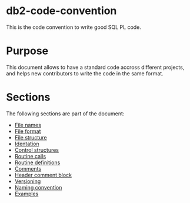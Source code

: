 # db2-code-convention

This is the code convention to write good SQL PL code.

# Purpose

This document allows to have a standard code accross different projects, and helps new contributors to write the code in the same format.

# Sections

The following sections are part of the document:

 * [File names](fileNames.md)
 * [File format](fileFormat.md)
 * [File structure](fileStructure.md)
 * [Identation](identation.md)
 * [Control structures](controlStrctures.md)
 * [Routine calls](routineCalls.md)
 * [Routine definitions](routineDefinitions.md)
 * [Comments](comments.md)
 * [Header comment block](headerCommentBlock.md)
 * [Versioning](versioning.md)
 * [Naming convention](namingConvention.md)
 * [Examples](examples.md)
